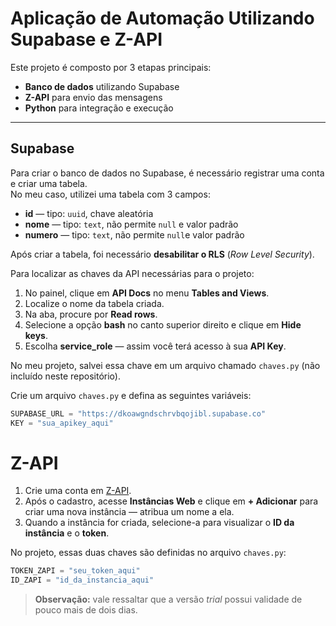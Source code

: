 # Aplicação de Automação Utilizando Supabase e Z-API

Este projeto é composto por 3 etapas principais:

- **Banco de dados** utilizando Supabase  
- **Z-API** para envio das mensagens  
- **Python** para integração e execução  

---

## Supabase

Para criar o banco de dados no Supabase, é necessário registrar uma conta e criar uma tabela.  
No meu caso, utilizei uma tabela com 3 campos:

- **id** — tipo: `uuid`, chave aleatória  
- **nome** — tipo: `text`, não permite `null` e valor padrão  
- **numero** — tipo: `text`, não permite `null`e valor padrão  

Após criar a tabela, foi necessário **desabilitar o RLS** (*Row Level Security*).  

Para localizar as chaves da API necessárias para o projeto:  
1. No painel, clique em **API Docs** no menu **Tables and Views**.  
2. Localize o nome da tabela criada.  
3. Na aba, procure por **Read rows**.  
4. Selecione a opção **bash** no canto superior direito e clique em **Hide keys**.  
5. Escolha **service_role** — assim você terá acesso à sua **API Key**.  

No meu projeto, salvei essa chave em um arquivo chamado `chaves.py` (não incluído neste repositório).  

Crie um arquivo `chaves.py` e defina as seguintes variáveis:

```python
SUPABASE_URL = "https://dkoawgndschrvbqojibl.supabase.co"
KEY = "sua_apikey_aqui"
```

# Z-API

1. Crie uma conta em [Z-API](https://www.z-api.io/).  
2. Após o cadastro, acesse **Instâncias Web** e clique em **+ Adicionar** para criar uma nova instância — atribua um nome a ela.  
3. Quando a instância for criada, selecione-a para visualizar o **ID da instância** e o **token**.

No projeto, essas duas chaves são definidas no arquivo `chaves.py`:

```python
TOKEN_ZAPI = "seu_token_aqui"
ID_ZAPI = "id_da_instancia_aqui"
``` 
> **Observação:** vale ressaltar que a versão *trial* possui validade de pouco mais de dois dias.

